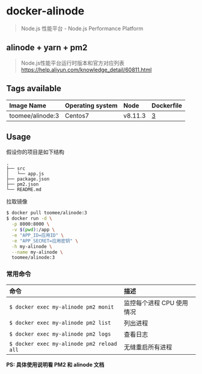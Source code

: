 # docker-alinode

> Node.js 性能平台 - Node.js Performance Platform

## alinode + yarn + pm2

> Node.js性能平台运行时版本和官方对应列表
> <https://help.aliyun.com/knowledge_detail/60811.html>


## Tags available

Image Name | Operating system | Node | Dockerfile
:-- | :-- | :-- | :--
toomee/alinode:3 | Centos7 | v8.11.3 | [3](https://github.com/toomeefed/docker-alinode/blob/master/3/Dockerfile)

## Usage

假设你的项目是如下结构

```
.
├── src
│   └── app.js
├── package.json
├── pm2.json
└── README.md
```

拉取镜像

```sh
$ docker pull toomee/alinode:3
$ docker run -d \
  -p 8000:8000 \
  -v $(pwd):/app \
  -e "APP_ID=应用ID" \
  -e "APP_SECRET=应用密钥" \
  -h my-alinode \
  --name my-alinode \
  toomee/alinode:3
```

### 常用命令

命令 | 描述
:-- | :--
`$ docker exec my-alinode pm2 monit` | 监控每个进程 CPU 使用情况
`$ docker exec my-alinode pm2 list` | 列出进程
`$ docker exec my-alinode pm2 logs` | 查看日志
`$ docker exec my-alinode pm2 reload all` | 无缝重启所有进程

**PS: 具体使用说明看 PM2 和 alinode 文档**
